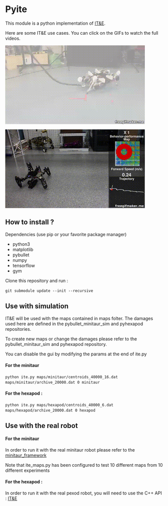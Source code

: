 # Pyite

This module is a python implementation of  [IT&E](https://github.com/resibots/ite_v2).

Here are some IT&E use cases. You can click on the GIFs to watch the full videos.

[![](minitaur.gif)](https://www.youtube.com/watch?v=v90CWJ_HsnM)

[![](hexapod.gif)](https://www.youtube.com/watch?v=T-c17RKh3uE&list=PLc7kzd2NKtSdd4CjMjOJH1rmmVyf0EmBW&index=2&t=0s)


## How to install ?

Dependencies (use pip or your favorite package manager)
- python3
- matplotlib
- pybullet
- numpy
- tensorflow
- gym


Clone this repository and run :

``git submodule update --init --recursive``


## Use with simulation

IT&E will be used with the maps contained in maps folter. The damages used here are defined in the pybullet_minitaur_sim and pyhexapod repositories.

To create new maps or change the damages please refer to the pybullet_minitaur_sim and pyhexapod repository.

You can disable the gui by modifying the params at the end of ite.py

####  For the minitaur


``python ite.py maps/minitaur/centroids_40000_16.dat maps/minitaur/archive_20000.dat 0 minitaur``



#### For the hexapod :

``python ite.py maps/hexapod/centroids_40000_6.dat maps/hexapod/archive_20000.dat 0 hexapod``



## Use with the real robot

#### For the minitaur

In order to run it with the real minitaur robot please refer to the [minitaur_framework](https://github.com/resibots/minitaur_framework.git)

Note that ite_maps.py has been configured to test 10 different maps from 10 different experiments
#### For the hexapod :

In order to run it with the real pexod robot, you will need to use the C++ API : [IT&E](https://github.com/resibots/ite_v2)
